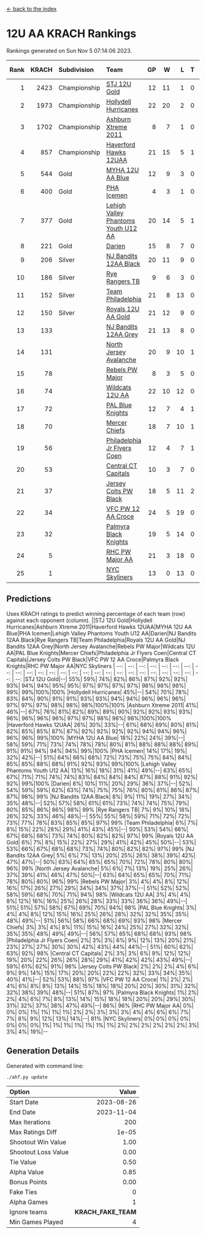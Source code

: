 [<- back to the index](readme.md)
# 12U AA KRACH Rankings
Rankings generated on Sun Nov  5 07:14:06 2023.

Rank|KRACH|Subdivision|Team|GP|W|L|T|OTW|OTL|SoS|Exp Wins|Win Diff
---:|---:|:---|:---|---:|---:|---:|---:|---:|---:|---:|---:|---:
1|2423|Championship|[STJ 12U Gold](https://gamesheetstats.com/seasons/3659/teams/141122/schedule)|12|11|1|0|1|0|270|11.8|-0.0
2|1973|Championship|[Hollydell Hurricanes](https://gamesheetstats.com/seasons/3659/teams/141133/schedule)|22|20|2|0|4|0|253|20.8|-0.0
3|1702|Championship|[Ashburn Xtreme 2011](https://gamesheetstats.com/seasons/3659/teams/141121/schedule)|8|7|1|0|0|0|351|7.8|-0.0
4|857|Championship|[Haverford Hawks 12UAA](https://gamesheetstats.com/seasons/3659/teams/141127/schedule)|21|15|5|1|1|2|613|16.3|-0.0
5|544|Gold|[MYHA 12U AA Blue](https://gamesheetstats.com/seasons/3659/teams/141123/schedule)|12|9|3|0|1|1|311|9.9|0.0
6|400|Gold|[PHA Icemen](https://gamesheetstats.com/seasons/3659/teams/141145/schedule)|4|3|1|0|0|0|145|3.9|0.0
7|377|Gold|[Lehigh Valley Phantoms Youth U12 AA](https://gamesheetstats.com/seasons/3659/teams/141129/schedule)|20|14|5|1|0|0|303|15.4|0.0
8|221|Gold|[Darien](https://gamesheetstats.com/seasons/3659/teams/141125/schedule)|15|8|7|0|1|1|441|8.9|0.0
9|206|Silver|[NJ Bandits 12AA Black](https://gamesheetstats.com/seasons/3659/teams/141126/schedule)|20|11|9|0|0|1|443|11.9|0.0
10|186|Silver|[Rye Rangers TB](https://gamesheetstats.com/seasons/3659/teams/141140/schedule)|9|6|3|0|0|1|98|6.9|0.0
11|152|Silver|[Team Philadelphia](https://gamesheetstats.com/seasons/3659/teams/141128/schedule)|21|8|13|0|2|3|665|8.9|0.0
12|150|Silver|[Royals 12U AA Gold](https://gamesheetstats.com/seasons/3659/teams/141142/schedule)|21|12|9|0|2|0|330|12.9|0.0
13|133||[NJ Bandits 12AA Grey](https://gamesheetstats.com/seasons/3659/teams/141134/schedule)|21|13|8|0|1|1|185|13.9|0.0
14|131||[North Jersey Avalanche](https://gamesheetstats.com/seasons/3659/teams/141137/schedule)|20|9|10|1|1|2|284|10.4|0.0
15|78||[Rebels PW Major](https://gamesheetstats.com/seasons/3659/teams/141138/schedule)|8|3|5|0|0|0|135|3.9|0.0
16|74||[Wildcats 12U AA](https://gamesheetstats.com/seasons/3659/teams/141136/schedule)|22|10|12|0|0|0|365|10.9|0.0
17|72||[PAL Blue Knights](https://gamesheetstats.com/seasons/3659/teams/141139/schedule)|12|7|4|1|0|0|60|8.4|0.0
18|70||[Mercer Chiefs](https://gamesheetstats.com/seasons/3659/teams/141135/schedule)|18|7|10|1|1|1|360|8.4|0.0
19|56||[Philadelphia Jr Flyers Coen](https://gamesheetstats.com/seasons/3659/teams/141143/schedule)|12|4|7|1|0|0|340|5.4|0.0
20|53||[Central CT Capitals](https://gamesheetstats.com/seasons/3659/teams/141124/schedule)|10|3|7|0|0|2|338|3.9|0.0
21|37||[Jersey Colts PW Black](https://gamesheetstats.com/seasons/3659/teams/141141/schedule)|18|5|11|2|0|0|157|6.9|0.0
22|34||[VFC PW 12 AA Croce](https://gamesheetstats.com/seasons/3659/teams/141131/schedule)|24|5|19|0|1|1|718|5.9|0.0
23|32||[Palmyra Black Knights](https://gamesheetstats.com/seasons/3659/teams/141130/schedule)|19|5|14|0|1|1|513|5.9|0.0
24|5||[RHC PW Major AA](https://gamesheetstats.com/seasons/3659/teams/141132/schedule)|21|3|18|0|0|0|179|3.9|0.0
25|1||[NYC Skyliners](https://gamesheetstats.com/seasons/3659/teams/141144/schedule)|13|0|13|0|0|0|132|0.9|0.0

## Predictions
Uses KRACH ratings to predict winning percentage of each team (row) against each opponent (column).
||STJ 12U Gold|Hollydell Hurricanes|Ashburn Xtreme 2011|Haverford Hawks 12UAA|MYHA 12U AA Blue|PHA Icemen|Lehigh Valley Phantoms Youth U12 AA|Darien|NJ Bandits 12AA Black|Rye Rangers TB|Team Philadelphia|Royals 12U AA Gold|NJ Bandits 12AA Grey|North Jersey Avalanche|Rebels PW Major|Wildcats 12U AA|PAL Blue Knights|Mercer Chiefs|Philadelphia Jr Flyers Coen|Central CT Capitals|Jersey Colts PW Black|VFC PW 12 AA Croce|Palmyra Black Knights|RHC PW Major AA|NYC Skyliners
| --: | --: | --: | --: | --: | --: | --: | --: | --: | --: | --: | --: | --: | --: | --: | --: | --: | --: | --: | --: | --: | --: | --: | --: | --: | --: 
|STJ 12U Gold|--| 55%| 59%| 74%| 82%| 86%| 87%| 92%| 92%| 93%| 94%| 94%| 95%| 95%| 97%| 97%| 97%| 97%| 98%| 98%| 98%| 99%| 99%|100%|100%
|Hollydell Hurricanes| 45%|--| 54%| 70%| 78%| 83%| 84%| 90%| 91%| 91%| 93%| 93%| 94%| 94%| 96%| 96%| 96%| 97%| 97%| 97%| 98%| 98%| 98%|100%|100%
|Ashburn Xtreme 2011| 41%| 46%|--| 67%| 76%| 81%| 82%| 89%| 89%| 90%| 92%| 92%| 93%| 93%| 96%| 96%| 96%| 96%| 97%| 97%| 98%| 98%| 98%|100%|100%
|Haverford Hawks 12UAA| 26%| 30%| 33%|--| 61%| 68%| 69%| 80%| 81%| 82%| 85%| 85%| 87%| 87%| 92%| 92%| 92%| 92%| 94%| 94%| 96%| 96%| 96%| 99%|100%
|MYHA 12U AA Blue| 18%| 22%| 24%| 39%|--| 58%| 59%| 71%| 73%| 74%| 78%| 78%| 80%| 81%| 88%| 88%| 88%| 89%| 91%| 91%| 94%| 94%| 94%| 99%|100%
|PHA Icemen| 14%| 17%| 19%| 32%| 42%|--| 51%| 64%| 66%| 68%| 72%| 73%| 75%| 75%| 84%| 84%| 85%| 85%| 88%| 88%| 91%| 92%| 93%| 99%|100%
|Lehigh Valley Phantoms Youth U12 AA| 13%| 16%| 18%| 31%| 41%| 49%|--| 63%| 65%| 67%| 71%| 71%| 74%| 74%| 83%| 84%| 84%| 84%| 87%| 88%| 91%| 92%| 92%| 99%|100%
|Darien|  8%| 10%| 11%| 20%| 29%| 36%| 37%|--| 52%| 54%| 59%| 59%| 62%| 63%| 74%| 75%| 75%| 76%| 80%| 81%| 86%| 87%| 87%| 98%| 99%
|NJ Bandits 12AA Black|  8%|  9%| 11%| 19%| 27%| 34%| 35%| 48%|--| 52%| 57%| 58%| 61%| 61%| 73%| 74%| 74%| 75%| 79%| 80%| 85%| 86%| 86%| 98%| 99%
|Rye Rangers TB|  7%|  9%| 10%| 18%| 26%| 32%| 33%| 46%| 48%|--| 55%| 55%| 58%| 59%| 71%| 72%| 72%| 73%| 77%| 78%| 83%| 85%| 85%| 97%| 99%
|Team Philadelphia|  6%|  7%|  8%| 15%| 22%| 28%| 29%| 41%| 43%| 45%|--| 50%| 53%| 54%| 66%| 67%| 68%| 68%| 73%| 74%| 80%| 82%| 82%| 97%| 99%
|Royals 12U AA Gold|  6%|  7%|  8%| 15%| 22%| 27%| 29%| 41%| 42%| 45%| 50%|--| 53%| 53%| 66%| 67%| 68%| 68%| 73%| 74%| 80%| 82%| 82%| 97%| 99%
|NJ Bandits 12AA Grey|  5%|  6%|  7%| 13%| 20%| 25%| 26%| 38%| 39%| 42%| 47%| 47%|--| 50%| 63%| 64%| 65%| 65%| 70%| 72%| 78%| 80%| 80%| 96%| 99%
|North Jersey Avalanche|  5%|  6%|  7%| 13%| 19%| 25%| 26%| 37%| 39%| 41%| 46%| 47%| 50%|--| 63%| 64%| 65%| 65%| 70%| 71%| 78%| 80%| 80%| 96%| 99%
|Rebels PW Major|  3%|  4%|  4%|  8%| 12%| 16%| 17%| 26%| 27%| 29%| 34%| 34%| 37%| 37%|--| 51%| 52%| 52%| 58%| 59%| 68%| 70%| 71%| 94%| 98%
|Wildcats 12U AA|  3%|  4%|  4%|  8%| 12%| 16%| 16%| 25%| 26%| 28%| 33%| 33%| 36%| 36%| 49%|--| 51%| 51%| 57%| 58%| 67%| 69%| 70%| 94%| 98%
|PAL Blue Knights|  3%|  4%|  4%|  8%| 12%| 15%| 16%| 25%| 26%| 28%| 32%| 32%| 35%| 35%| 48%| 49%|--| 51%| 56%| 58%| 66%| 68%| 69%| 93%| 98%
|Mercer Chiefs|  3%|  3%|  4%|  8%| 11%| 15%| 16%| 24%| 25%| 27%| 32%| 32%| 35%| 35%| 48%| 49%| 49%|--| 56%| 57%| 65%| 68%| 68%| 93%| 98%
|Philadelphia Jr Flyers Coen|  2%|  3%|  3%|  6%|  9%| 12%| 13%| 20%| 21%| 23%| 27%| 27%| 30%| 30%| 42%| 43%| 44%| 44%|--| 51%| 60%| 62%| 63%| 92%| 98%
|Central CT Capitals|  2%|  3%|  3%|  6%|  9%| 12%| 12%| 19%| 20%| 22%| 26%| 26%| 28%| 29%| 41%| 42%| 42%| 43%| 49%|--| 59%| 61%| 62%| 91%| 98%
|Jersey Colts PW Black|  2%|  2%|  2%|  4%|  6%|  9%|  9%| 14%| 15%| 17%| 20%| 20%| 22%| 22%| 32%| 33%| 34%| 35%| 40%| 41%|--| 52%| 53%| 88%| 97%
|VFC PW 12 AA Croce|  1%|  2%|  2%|  4%|  6%|  8%|  8%| 13%| 14%| 15%| 18%| 18%| 20%| 20%| 30%| 31%| 32%| 32%| 38%| 39%| 48%|--| 51%| 87%| 97%
|Palmyra Black Knights|  1%|  2%|  2%|  4%|  6%|  7%|  8%| 13%| 14%| 15%| 18%| 18%| 20%| 20%| 29%| 30%| 31%| 32%| 37%| 38%| 47%| 49%|--| 86%| 96%
|RHC PW Major AA|  0%|  0%|  0%|  1%|  1%|  1%|  1%|  2%|  2%|  3%|  3%|  3%|  4%|  4%|  6%|  6%|  7%|  7%|  8%|  9%| 12%| 13%| 14%|--| 81%
|NYC Skyliners|  0%|  0%|  0%|  0%|  0%|  0%|  0%|  1%|  1%|  1%|  1%|  1%|  1%|  1%|  2%|  2%|  2%|  2%|  2%|  2%|  3%|  3%|  4%| 19%|--

## Generation Details

Generated with command line:
```
./ahf.py update
```

| Option | Value |
| :----- | ----: |
| Start Date | 2023-08-26 |
| End Date | 2023-11-04 |
| Max Iterations | 200 |
| Max Ratings Diff | 1e-05 |
| Shootout Win Value | 1.00 |
| Shootout Loss Value | 0.00 |
| Tie Value | 0.50 |
| Alpha Value | 0.85 |
| Bonus Points | 0.00 |
| Fake Ties | 0 |
| Alpha Games | 1 |
| Ignore teams | __KRACH_FAKE_TEAM__ |
| Min Games Played | 4 |


